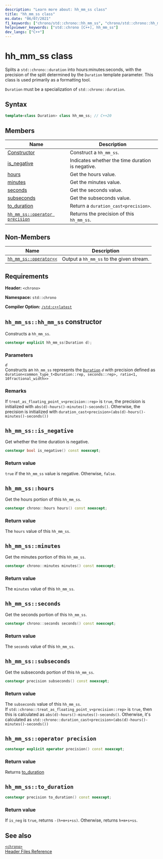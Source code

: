 ```yaml
---
description: "Learn more about: hh_mm_ss class"
title: "hh_mm_ss class"
ms.date: "06/07/2021"
f1_keywords: ["chrono/std::chrono::hh_mm_ss", "chrono/std::chrono::hh_mm_ss::hh_mm_ss", "chrono/std::chrono::hh_mm_ss::is_negative", "chrono/std::chrono::hh_mm_ss::hours", "chrono/std::chrono::hh_mm_ss::minutes", "chrono/std::chrono::hh_mm_ss::seconds", "chrono/std::chrono::hh_mm_ss::subseconds", "chrono/std::chrono::hh_mm_ss::operator precision", "chrono/std::chrono::hh_mm_ss::to_duration"]
helpviewer_keywords: ["std::chrono [C++], hh_mm_ss"]
dev_langs: ["C++"]
---
```

# hh_mm_ss class

Splits a `std::chrono::duration` into hours:minutes:seconds, with the precision of the split determined by the `Duration` template parameter. This class is used primarily as a formatting tool.

`Duration` must be a specialization of `std::chrono::duration`.

## Syntax

```cpp
template<class Duration> class hh_mm_ss; // C++20
```

## Members

|Name|Description|
|----------|-----------------|
|[Constructor](#hh_mm_ss)|Construct a `hh_mm_ss`.|
|[is_negative](#is_negative)| Indicates whether the time duration is negative. |
|[hours](#hours) | Get the hours value. |
|[minutes](#minutes) | Get the minutes value. |
|[seconds](#seconds) | Get the seconds value. |
|[subseconds](#subseconds) | Get the subseconds value. |
|[to_duration](#to_duration) | Return a `duration_cast<precision>`. |
|[`hh_mm_ss::operator precision`](#op_precision)|  Returns the precision of this `hh_mm_ss`. |

## Non-Members

|Name|Description|
|----------|-----------------|
|[`hh_mm_ss::operator<<`](chrono-operators.md#op_left_shift) | Output a `hh_mm_ss` to the given stream. |

## Requirements

**Header:** `<chrono>`

**Namespace:** `std::chrono`

**Compiler Option:** [`/std:c++latest`](../build/reference/std-specify-language-standard-version.md)

## <a name="hh_mm_ss"></a> `hh_mm_ss::hh_mm_ss` constructor

Constructs a `hh_mm_ss`.

```cpp
constexpr explicit hh_mm_ss(Duration d);
```

### Parameters

*`d`*\
Constructs an `hh_mm_ss` represents the [`Duration`](duration-class.md) *`d`* with precision defined as `duration<common_type_t<Duration::rep, seconds::rep>, ratio<1, 10fractional_width>>`

### Remarks

If `treat_as_floating_point_v<precision::rep>` is `true`, the precision is initialized with `abs(d)-hours()-minutes()-seconds()`. Otherwise, the precision is initialized with `duration_cast<precision>(abs(d)-hours()-minutes()-seconds())`

## <a name="is_negative"></a> `hh_mm_ss::is_negative`

Get whether the time duration is negative.

```cpp
constexpr bool is_negative() const noexcept;
```

### Return value

`true` if the `hh_mm_ss` value is negative. Otherwise, `false`.

## <a name="hours"></a> `hh_mm_ss::hours`

Get the hours portion of this `hh_mm_ss`.

```cpp
constexpr chrono::hours hours() const noexcept;
```

### Return value

The `hours` value of this `hh_mm_ss`.

## <a name="minutes"></a> `hh_mm_ss::minutes`

Get the minutes portion of this `hh_mm_ss`.

```cpp
constexpr chrono::minutes minutes() const noexcept;
```

### Return value

The `minutes` value of this `hh_mm_ss`.

## <a name="seconds"></a> `hh_mm_ss::seconds`

Get the seconds portion of this `hh_mm_ss`.

```cpp
constexpr chrono::seconds seconds() const noexcept;
```

### Return value

The `seconds` value of this `hh_mm_ss`.

## <a name="subseconds"></a> `hh_mm_ss::subseconds`

Get the subseconds portion of this `hh_mm_ss`.

```cpp
constexpr precision subseconds() const noexcept;
```

### Return value

The `subseconds` value of this `hh_mm_ss`.\
If `std::chrono::treat_as_floating_point_v<precision::rep>` is `true`, then this is calculated as `abs(d)-hours()-minutes()-seconds()`. Otherwise, it's calculated as `std::chrono::duration_cast<precision>(abs(d)-hours()-minutes()-seconds())`

## <a name="op_precision"></a> `hh_mm_ss::operator precision`

```cpp
constexpr explicit operator precision() const noexcept;
```

### Return value

Returns [to_duration](#to_duration)

## <a name="to_duration"></a> `hh_mm_ss::to_duration`

```cpp
constexpr precision to_duration() const noexcept;
```

### Return value

If `is_neg` is `true`, returns `-(h+m+s+ss)`. Otherwise, returns `h+m+s+ss`.

## See also

[`<chrono>`](../standard-library/chrono.md)\
[Header Files Reference](../standard-library/cpp-standard-library-header-files.md)
